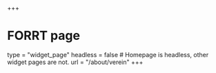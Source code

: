 +++
# FORRT page
type = "widget_page"
headless = false  # Homepage is headless, other widget pages are not.
url = "/about/verein"
+++
